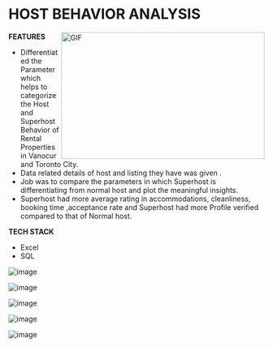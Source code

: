 
# HOST BEHAVIOR ANALYSIS

<img align="right" height="250" width="400" alt="GIF" src="https://media.giphy.com/media/qgQUggAC3Pfv687qPC/giphy.gif"/>

**FEATURES**
- Differentiated the Parameter which helps to categorize the Host and Superhost Behavior of Rental Properties in Vanocur and Toronto City.
- Data related details of host and listing they have was given .
- Job was to compare the parameters in which Superhost is differentiating from normal host and plot the meaningful insights.
- Superhost had more average rating in accommodations, cleanliness, booking time ,acceptance rate and Superhost had more Profile verified compared to that of Normal  host.

**TECH STACK**
- Excel
- SQL


![image](https://user-images.githubusercontent.com/106806098/188124757-9b883151-0ac6-4833-9788-2786fb747f84.png)

![image](https://user-images.githubusercontent.com/106806098/188124854-cd87300f-5c8c-4827-a89d-a10906008ca6.png)


![image](https://user-images.githubusercontent.com/106806098/188124951-f0222a6a-9700-40ad-bd07-8a74224b84c4.png)

![image](https://user-images.githubusercontent.com/106806098/188125015-d7ccfe7b-a0bc-435e-bc74-2af8b4376f68.png)


![image](https://user-images.githubusercontent.com/106806098/188125088-657736ec-7a4d-4c8c-80a0-2a0b195b0a73.png)




